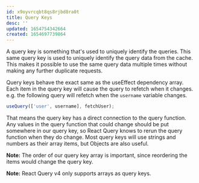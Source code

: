 ```yaml
---
id: x9oyvrcqbt8qs8rjbd8ra0t
title: Query Keys
desc: ''
updated: 1654754342664
created: 1654697739864
---
```


A query key is something that's used to uniquely identify the queries. This same query key is used to uniquely identify the query data from the cache. This makes it possible to use the same query data multiple times without making any further duplicate requests.

Query keys behave the exact same as the useEffect dependency array. Each item in the query key will cause the query to refetch when it changes. e.g. the following query will refetch when the `username` variable changes.

```jsx
useQuery(['user', username], fetchUser);
```

That means the query key has a direct connection to the query function. Any values in the query function that could change should be put somewhere in our query key, so React Query knows to rerun the query function when they do change. Most query keys will use strings and numbers as their array items, but Objects are also useful.

**Note:** The order of our query key array is important, since reordering the items would change the query key.

**Note:** React Query v4 only supports arrays as query keys.
